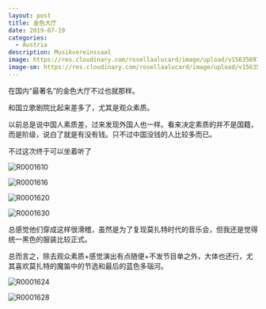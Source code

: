 ```yaml
---
layout: post
title: 金色大厅
date: 2019-07-19
categories:
  - Austria
description: Musikvereinssaal
image: https://res.cloudinary.com/rosellaalucard/image/upload/v1563569750/R0001624_sahlle.jpg
image-sm: https://res.cloudinary.com/rosellaalucard/image/upload/v1563569750/R0001624_sahlle.jpg
---
```


在国内“最著名”的金色大厅不过也就那样。

和国立歌剧院比起来差多了，尤其是观众素质。

以前总是说中国人素质差，过来发现外国人也一样。看来决定素质的并不是国籍，而是阶级，说白了就是有没有钱。只不过中国没钱的人比较多而已。

不过这次终于可以坐着听了

![R0001610](https://res.cloudinary.com/rosellaalucard/image/upload/v1563569744/R0001610_nhn4oo.jpg)

![R0001616](https://res.cloudinary.com/rosellaalucard/image/upload/v1563569744/R0001616_pglssw.jpg)

![R0001620](https://res.cloudinary.com/rosellaalucard/image/upload/v1563569742/R0001620_ylqevm.jpg)

![R0001630](https://res.cloudinary.com/rosellaalucard/image/upload/v1563569745/R0001630_bux0fs.jpg)

总感觉他们穿成这样很滑稽，虽然是为了复现莫扎特时代的音乐会，但我还是觉得统一黑色的服装比较正式。

总而言之，除去观众素质+感觉演出有点随便+不发节目单之外，大体也还行，尤其喜欢莫扎特的魔笛中的节选和最后的蓝色多瑙河。

![R0001624](https://res.cloudinary.com/rosellaalucard/image/upload/v1563569750/R0001624_sahlle.jpg)

![R0001628](https://res.cloudinary.com/rosellaalucard/image/upload/v1563569751/R0001628_nvvfel.jpg)